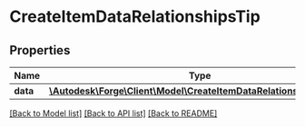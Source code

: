 # CreateItemDataRelationshipsTip

## Properties
Name | Type | Description | Notes
------------ | ------------- | ------------- | -------------
**data** | [**\Autodesk\Forge\Client\Model\CreateItemDataRelationshipsTipData**](CreateItemDataRelationshipsTipData.md) |  | [optional] 

[[Back to Model list]](../README.md#documentation-for-models) [[Back to API list]](../README.md#documentation-for-api-endpoints) [[Back to README]](../README.md)


